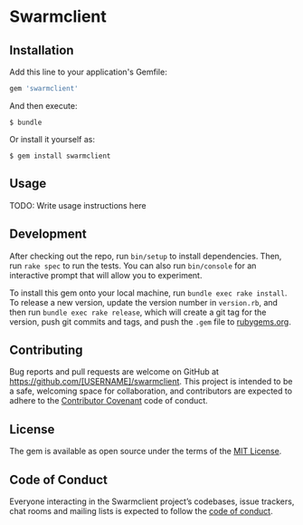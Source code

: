 # Swarmclient

## Installation

Add this line to your application's Gemfile:

```ruby
gem 'swarmclient'
```

And then execute:

    $ bundle

Or install it yourself as:

    $ gem install swarmclient

## Usage

TODO: Write usage instructions here

## Development

After checking out the repo, run `bin/setup` to install dependencies. Then, run `rake spec` to run the tests. You can also run `bin/console` for an interactive prompt that will allow you to experiment.

To install this gem onto your local machine, run `bundle exec rake install`. To release a new version, update the version number in `version.rb`, and then run `bundle exec rake release`, which will create a git tag for the version, push git commits and tags, and push the `.gem` file to [rubygems.org](https://rubygems.org).

## Contributing

Bug reports and pull requests are welcome on GitHub at https://github.com/[USERNAME]/swarmclient. This project is intended to be a safe, welcoming space for collaboration, and contributors are expected to adhere to the [Contributor Covenant](http://contributor-covenant.org) code of conduct.

## License

The gem is available as open source under the terms of the [MIT License](https://opensource.org/licenses/MIT).

## Code of Conduct

Everyone interacting in the Swarmclient project’s codebases, issue trackers, chat rooms and mailing lists is expected to follow the [code of conduct](https://github.com/[USERNAME]/swarmclient/blob/master/CODE_OF_CONDUCT.md).
